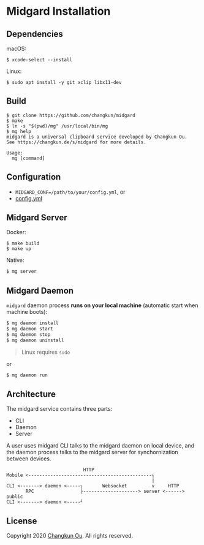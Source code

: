 # Midgard Installation
## Dependencies

macOS:

```
$ xcode-select --install
```

Linux:

```
$ sudo apt install -y git xclip libx11-dev
```

## Build

```
$ git clone https://github.com/changkun/midgard
$ make
$ ln -s "$(pwd)/mg" /usr/local/bin/mg
$ mg help
midgard is a universal clipboard service developed by Changkun Ou.
See https://changkun.de/s/midgard for more details.

Usage:
  mg [command]
```

## Configuration

- `MIDGARD_CONF=/path/to/your/config.yml`, or
- [config.yml](../config.yml)

## Midgard Server

Docker:

```
$ make build
$ make up
```

Native:

```sh
$ mg server
```

## Midgard Daemon

`midgard` daemon process **runs on your local machine**
(automatic start when machine boots):

```sh
$ mg daemon install
$ mg daemon start
$ mg daemon stop
$ mg daemon uninstall
```

> Linux requires `sudo`

or

```sh
$ mg daemon run
```

## Architecture

The midgard service contains three parts:

- CLI
- Daemon
- Server

A user uses midgard CLI talks to the midgard daemon on local device,
and the daemon process talks to the midgard server for synchornization
between devices.

```
                            HTTP
Mobile <---------------------------------------------┐
                                                     |
CLI <-------> daemon <-----┐       Websocket         v     HTTP
       RPC                 ├--------------------> server <------> public
CLI <-------> daemon <-----┘
```

## License

Copyright 2020 [Changkun Ou](https://changkun.de). All rights reserved.